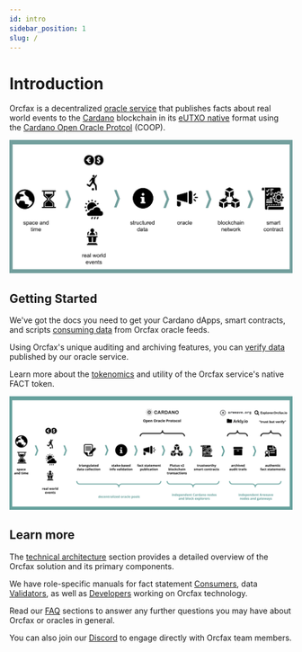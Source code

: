 ```yaml
---
id: intro
sidebar_position: 1
slug: /
---
```


# Introduction
Orcfax is a decentralized [oracle service](oracle-basics) that publishes facts
about real world events to the [Cardano](https://cardano.org/) blockchain in its
[eUTXO native](cardano) format using the [Cardano Open Oracle Protcol](coop)
(COOP).

![Orcfax concept diagram](/img/2023-07-20--Oracle-concept-diagram.png)

## Getting Started

We've got the docs you need to get your Cardano dApps, smart contracts, and
scripts [consuming data](consume) from Orcfax oracle feeds.

Using Orcfax's unique auditing and archiving features, you can
[verify data](verify) published by our oracle service.

Learn more about the [tokenomics](scorecard) and utility of the Orcfax
service's native FACT token.

![Orcfax concept diagram](/img/2023-07-06--Orcfax-concept-diagram.png)

## Learn more

The [technical architecture](solution-overview) section provides a detailed
overview of the Orcfax solution and its primary components.

We have role-specific manuals for fact statement [Consumers](consume), data
[Validators](validate), as well as [Developers](develop) working on Orcfax
technology.

Read our [FAQ](oracle-basics) sections to answer any further questions you may
have about Orcfax or oracles in general.

You can also join our [Discord](https://dsc.gg/orcfax) to engage directly with
Orcfax team members.
